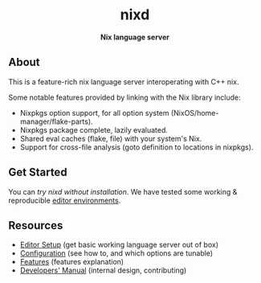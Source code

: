 <div align="center">
  <h1>nixd</code></h1>

  <p>
    <strong>Nix language server</strong>
  </p>
</div>

## About

This is a feature-rich nix language server interoperating with C++ nix.

Some notable features provided by linking with the Nix library include:

- Nixpkgs option support, for all option system (NixOS/home-manager/flake-parts).
- Nixpkgs package complete, lazily evaluated.
- Shared eval caches (flake, file) with your system's Nix.
- Support for cross-file analysis (goto definition to locations in nixpkgs).


## Get Started

You can *try nixd without installation*.
We have tested some working & reproducible [editor environments](/nixd/docs/editors/editors.md).

## Resources

- [Editor Setup](nixd/docs/editor-setup.md) (get basic working language server out of box)
- [Configuration](nixd/docs/configuration.md) (see how to, and which options are tunable)
- [Features](nixd/docs/features.md) (features explanation)
- [Developers' Manual](nixd/docs/dev.md) (internal design, contributing)
